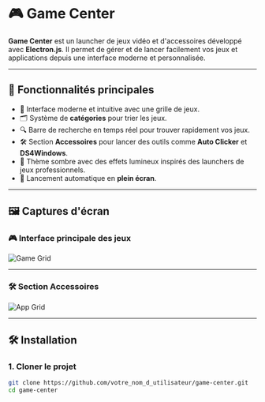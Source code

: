 # 🎮 Game Center

**Game Center** est un launcher de jeux vidéo et d'accessoires développé avec **Electron.js**. Il permet de gérer et de lancer facilement vos jeux et applications depuis une interface moderne et personnalisée.

---

## 🚀 Fonctionnalités principales

- 🎯 Interface moderne et intuitive avec une grille de jeux.
- 🗂️ Système de **catégories** pour trier les jeux.
- 🔍 Barre de recherche en temps réel pour trouver rapidement vos jeux.
- 🛠️ Section **Accessoires** pour lancer des outils comme **Auto Clicker** et **DS4Windows**.
- 🌙 Thème sombre avec des effets lumineux inspirés des launchers de jeux professionnels.
- 📐 Lancement automatique en **plein écran**.

---

## 🖼️ Captures d'écran

### 🎮 Interface principale des jeux
![Game Grid](./assets/Capture_d’écran_2025-02-23_103925.png)

---

### 🛠️ Section Accessoires
![App Grid](./assets/Capture_d’écran_2025-02-23_103908.png)

---

## 🛠️ Installation

### 1. Cloner le projet

```bash
git clone https://github.com/votre_nom_d_utilisateur/game-center.git
cd game-center
